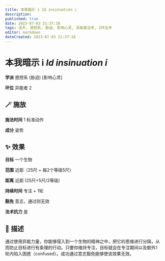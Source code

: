 ```yaml
---
title: 本我暗示 i Id insinuation i
description: 
published: true
date: 2023-07-03 21:37:18
tags: 法术, 惑控系, 胁迫, 影响心灵, 异能者法术, 2环法术
editor: markdown
dateCreated: 2023-07-03 21:37:18
---
```


# **本我暗示 i** *Id insinuation i*

**学派** 惑控系 (胁迫) \[影响心灵\] 

**环位** 异能者 2

## 🪄 施放

**施法时间** 1 标准动作

**成分** 姿势

## ✨ 效果 

**目标** 一个生物 

**范围** 近距（25尺 + 每2个等级5尺）

**距离** 近距 (25尺+5尺/2等级)  

**持续时间** 专注 + 1轮 

**豁免** 意志，通过则无效

**法术抗力** 是

## 📖 描述

通过使用异能力量，你能够侵入到一个生物的精神之中，把它的思维进行分隔，从而防止目标进行有条理的行动。只要你维持专注，目标就会在专注期间以及额外1轮内陷入困惑（confused）。成功通过意志豁免能够使该效果无效。
    